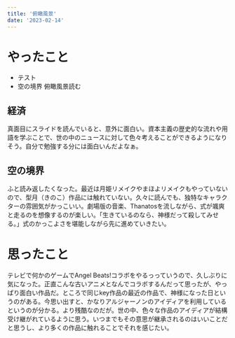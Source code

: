 ```yaml
---
title: '俯瞰風景'
date: '2023-02-14'
---
```


# やったこと

- テスト
- 空の境界 俯瞰風景読む

## 経済


真面目にスライドを読んでいると、意外に面白い。資本主義の歴史的な流れや用語を学ぶことで、世の中のニュースに対して色々考えることができるようになりそう。自分で勉強する分には面白いんだよなぁ。


## 空の境界


ふと読み返したくなった。最近は月姫リメイクやまほよリメイクもやっていないので、型月（きのこ）作品には触れていない。久々に読んでも、独特なキャラクターの雰囲気がかっこいい。劇場版の音楽、Thanatosを流しながら、式が颯爽と走るのを想像するのが楽しい。「生きているのなら、神様だって殺してみせる。」式のかっこよさを堪能しながら先に進めていきたい。


# 思ったこと


テレビで何かのゲームでAngel Beats!コラボをやるっっていうので、久しぶりに気になった。正直こんな古いアニメとなんでコラボするんだって思ったが、やっぱり面白い作品だ。ところで同じkey作品の最近の作品で、神様になった日というのがある。今思い出すと、かなりアルジャーノンのアイディアを利用しているというのが分かる。より残酷なのだが。世の中、色々な作品のアイディアが結構受け継がれているように思う。いつまでもその意思が継承されるのはいいことだと思うし、より多くの作品に触れることでそれを感じたい。

